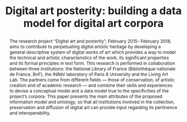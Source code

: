 ---
abstract: 'The research project “Digital art and posterity”, February 2015- February
  2018, aims to contribute to perpetuating digital artistic heritage by developing
  a general descriptive system of digital works of art which provides a way to model
  the technical and artistic characteristics of the work, its significant properties
  and its formal principles in text form.

  This research is performed in collaboration between three institutions: the National
  Library of France (Bibliothèque nationale de France, BnF), the INRéV laboratory
  of Paris 8 University and the Living Art Lab. The partners come from different fields
  — those of conservation, of artistic creation and of academic research — and combine
  their skills and experiences to devise a conceptual model and a data model true
  to the specificities of the project’s corpora.

  This paper presents the main attributes of the proposed information model and ontology,
  so that all institutions involved in the collection, preservation and diffusion
  of digital art can provide input regarding its pertinence and interoperability.'
creators:
- Aziosmanoff, Florent
- Chen, Chu-Yin
- Fauduet, Louise
- N'Diaye, Nola
- Sicre, Adèle
- Thomas, Céline
date: null
document_url: https://services.phaidra.univie.ac.at/api/object/o:931069/download
grand_parent: iPRES
institutions: []
keywords:
- kyoto
landing_page_url: https://phaidra.univie.ac.at/o:931069
language: eng
layout: publication
license: CC BY-SA 4.0 International
notes_url: null
parent: iPRES 2017
presentation_url: null
publication_type: paper
size: 741873
source_name: iPRES
title: 'Digital art posterity: building a data model for digital art corpora'
year: 2017
---